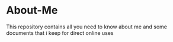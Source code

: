 # About-Me
This repository contains all you need to know about me and some documents that i keep for direct online uses

